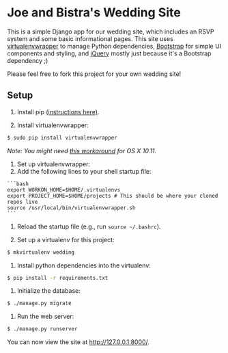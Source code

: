 # Joe and Bistra's Wedding Site

This is a simple Django app for our wedding site, which includes an RSVP system and some basic informational pages. This site uses [virtualenvwrapper](https://virtualenvwrapper.readthedocs.org/en/latest/) to manage Python dependencies, [Bootstrap](http://getbootstrap.com/) for simple UI components and styling, and [jQuery](https://jquery.com/) mostly just because it's a Bootstrap dependency ;)

Please feel free to fork this project for your own wedding site!

## Setup

1. Install pip [(instructions here)](http://python-packaging-user-guide.readthedocs.org/en/latest/installing/).

1. Install virtualenvwrapper:

  ```bash
  $ sudo pip install virtualenvwrapper
  ```
  
  *Note: You might need [this workaround](http://stackoverflow.com/a/33425578) for OS X 10.11.*
  
1. Set up virtualenvwrapper:
  1. Add the following lines to your shell startup file:

    ```bash
    export WORKON_HOME=$HOME/.virtualenvs
    export PROJECT_HOME=$HOME/projects # This should be where your cloned repos live
    source /usr/local/bin/virtualenvwrapper.sh
    ```
    
  1. Reload the startup file (e.g., run `source ~/.bashrc`).

1. Set up a virtualenv for this project:

  ```bash
  $ mkvirtualenv wedding
  ```
  
1. Install python dependencies into the virtualenv:

  ```bash
  $ pip install -r requirements.txt
  ```
  
1. Initialize the database:

  ```bash
  $ ./manage.py migrate
  ```
  
1. Run the web server:

  ```bash
  $ ./manage.py runserver
  ```
  
  You can now view the site at http://127.0.0.1:8000/.
